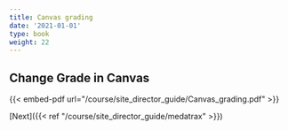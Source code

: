 ```yaml
---
title: Canvas grading
date: '2021-01-01'
type: book
weight: 22
---
```




## Change Grade in Canvas

{{< embed-pdf url="/course/site_director_guide/Canvas_grading.pdf" >}}

[Next]({{< ref "/course/site_director_guide/medatrax" >}})